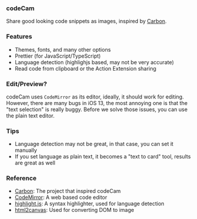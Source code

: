 ### codeCam

Share good looking code snippets as images, inspired by [Carbon](https://carbon.now.sh).

### Features

- Themes, fonts, and many other options
- Prettier (for JavaScript/TypeScript)
- Language detection (highlighjs based, may not be very accurate)
- Read code from clipboard or the Action Extension sharing

### Edit/Preview?

codeCam uses `CodeMirror` as its editor, ideally, it should work for editing. However, there are many bugs in iOS 13, the most annoying one is that the "text selection" is really buggy. Before we solve those issues, you can use the plain text editor.

### Tips

- Language detection may not be great, in that case, you can set it manually
- If you set language as plain text, it becomes a "text to card" tool, results are great as well

### Reference

- [Carbon](https://carbon.now.sh): The project that inspired codeCam
- [CodeMirror](https://codemirror.net): A web based code editor
- [highlight.js](https://highlightjs.org): A syntax highlighter, used for language detection
- [html2canvas](https://html2canvas.hertzen.com/): Used for converting DOM to image